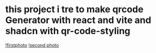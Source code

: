 # this project i tre to make qrcode Generator with  react and vite and shadcn with qr-code-styling



[!firstphoto](./src/assets/qrcode1.jpeg)
[!second photo](./src/assets/qrcode2.jpeg)